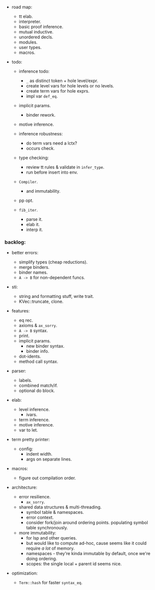 
- road map:
    - tt elab.
    - interpreter.
    - basic proof inference.
    - mutual inductive.
    - unordered decls.
    - modules.
    - user types.
    - macros.

- todo:
    - inference todo:
        - `_` as distinct token + hole level/expr.
        - create level vars for hole levels or no levels.
        - create term vars for hole exprs.
        - impl var `def_eq`.

    - implicit params.
        - binder rework.

    - motive inference.

    - inference robustness:
        - do term vars need a lctx?
        - occurs check.

    - type checking:
        - review tt rules & validate in `infer_type`.
        - run before insert into env.

    - `Compiler`.
        - and immutability.

    - pp opt.

    - `fib_iter`.
        - parse it.
        - elab it.
        - interp it.



### backlog:

- better errors:
    - simplify types (cheap reductions).
    - merge binders.
    - binder names.
    - `A -> B` for non-dependent funcs.

- sti:
    - string and formatting stuff, write trait.
    - KVec::truncate, clone.

- features:
    - eq rec.
    - axioms & `ax_sorry`.
    - `A -> B` syntax.
    - print.
    - implicit params.
        - new binder syntax.
        - binder info.
    - dot-idents.
    - method call syntax.

- parser:
    - labels.
    - combined match/if.
    - optional do block.

- elab:
    - level inference.
        - ivars.
    - term inference.
    - motive inference.
    - var to let.

- term pretty printer:
    - config:
        - indent width.
        - args on separate lines.

- macros:
    - figure out compilation order.

- architecture:
    - error resilience.
        - `ax_sorry`.
    - shared data structures & multi-threading.
        - symbol table & namespaces.
        - error context.
        - consider fork/join around ordering points.
          populating symbol table synchronously.
    - more immutability:
        - for lsp and other queries.
        - but would like to compute ad-hoc, cause seems
          like it could require *a lot* of memory.
        - namespaces - they're kinda immutable by default,
          once we're doing ordering.
        - scopes: the single local + parent id seems nice.

- optimization:
    - `Term::hash` for faster `syntax_eq`.

